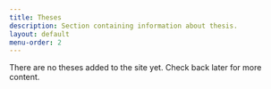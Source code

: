 ```yaml
---
title: Theses
description: Section containing information about thesis.
layout: default
menu-order: 2
---
```


There are no theses added to the site yet. Check back later for more content.
